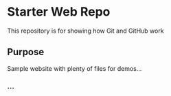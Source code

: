 # Starter Web Repo

This repository is for showing how Git and GitHub work

## Purpose

Sample website with plenty of files for demos...

### ...
